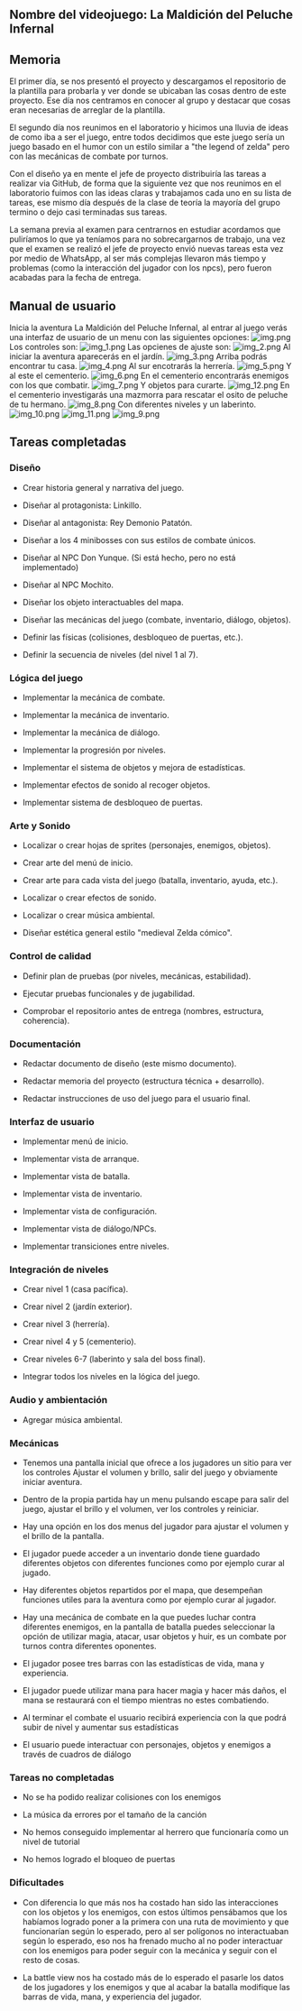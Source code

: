 

## Nombre del videojuego: La Maldición del Peluche Infernal

## Memoria
El primer día, se nos presentó el proyecto y descargamos el repositorio de la plantilla
para probarla y ver donde se ubicaban las cosas dentro de este proyecto. Ese día nos
centramos en conocer al grupo y destacar que cosas eran necesarias de arreglar de la 
plantilla.

El segundo día nos reunimos en el laboratorio y hicimos una lluvia de ideas de como iba
a ser el juego, entre todos decidimos que este juego sería un juego basado en el humor
con un estilo similar a "the legend of zelda" pero con las mecánicas de combate por turnos.

Con el diseño ya en mente el jefe de proyecto distribuiría las tareas a realizar via 
GitHub, de forma que la siguiente vez que nos reunimos en el laboratorio fuimos con las 
ideas claras y trabajamos cada uno en su lista de tareas, ese mismo día después de la 
clase de teoría la mayoría del grupo termino o dejo casi terminadas sus tareas.

La semana previa al examen para centrarnos en estudiar acordamos que puliríamos lo que ya
teníamos para no sobrecargarnos de trabajo, una vez que el examen se realizó el jefe de
proyecto envió nuevas tareas esta vez por medio de WhatsApp, al ser más complejas llevaron
más tiempo y problemas (como la interacción del jugador con los npcs), pero fueron acabadas 
para la fecha de entrega.

## Manual de usuario
Inicia la aventura La Maldición del Peluche Infernal, al entrar al juego verás una interfaz
de usuario de un menu con las siguientes opciones:
![img.png](img.png)
Los controles son:
![img_1.png](img_1.png)
Las opcienes de ajuste son:
![img_2.png](img_2.png)
Al iniciar la aventura aparecerás en el jardín.
![img_3.png](img_3.png)
Arriba podrás encontrar tu casa.
![img_4.png](img_4.png)
Al sur encotrarás la herrería.
![img_5.png](img_5.png)
Y al este el cementerio.
![img_6.png](img_6.png)
En el cementerio encontrarás enemigos con los que combatir.
![img_7.png](img_7.png)
Y objetos para curarte.
![img_12.png](img_12.png)
En el cementerio investigarás una mazmorra para rescatar el osito de peluche de tu hermano.
![img_8.png](img_8.png)
Con diferentes niveles y un laberinto.
![img_10.png](img_10.png)
![img_11.png](img_11.png)
![img_9.png](img_9.png)

## Tareas completadas
 ### Diseño
 - Crear historia general y narrativa del juego.

 - Diseñar al protagonista: Linkillo.

 - Diseñar al antagonista: Rey Demonio Patatón.

 - Diseñar a los 4 minibosses con sus estilos de combate únicos.

 - Diseñar al NPC Don Yunque. (Si está hecho, pero no está implementado)

 - Diseñar al NPC Mochito.

 - Diseñar los objeto interactuables del mapa.

 - Diseñar las mecánicas del juego (combate, inventario, diálogo, objetos).

 - Definir las físicas (colisiones, desbloqueo de puertas, etc.).

 - Definir la secuencia de niveles (del nivel 1 al 7).

### Lógica del juego
 - Implementar la mecánica de combate.

 - Implementar la mecánica de inventario.

 - Implementar la mecánica de diálogo.

 - Implementar la progresión por niveles.

 - Implementar el sistema de objetos y mejora de estadísticas.

 - Implementar efectos de sonido al recoger objetos.

 - Implementar sistema de desbloqueo de puertas.

### Arte y Sonido

 - Localizar o crear hojas de sprites (personajes, enemigos, objetos).

 - Crear arte del menú de inicio.

 - Crear arte para cada vista del juego (batalla, inventario, ayuda, etc.).

 - Localizar o crear efectos de sonido.

 - Localizar o crear música ambiental.

 - Diseñar estética general estilo "medieval Zelda cómico".

### Control de calidad
 - Definir plan de pruebas (por niveles, mecánicas, estabilidad).

 - Ejecutar pruebas funcionales y de jugabilidad.

 - Comprobar el repositorio antes de entrega (nombres, estructura, coherencia).

### Documentación
 - Redactar documento de diseño (este mismo documento).

 - Redactar memoria del proyecto (estructura técnica + desarrollo).

 - Redactar instrucciones de uso del juego para el usuario final.

### Interfaz de usuario
 - Implementar menú de inicio.

 - Implementar vista de arranque.

 - Implementar vista de batalla.

 - Implementar vista de inventario.

 - Implementar vista de configuración.

 - Implementar vista de diálogo/NPCs.

 - Implementar transiciones entre niveles.
### Integración de niveles
 - Crear nivel 1 (casa pacífica).

 - Crear nivel 2 (jardín exterior).

 - Crear nivel 3 (herrería).

 - Crear nivel 4 y 5 (cementerio).

 - Crear niveles 6-7 (laberinto y sala del boss final).

 - Integrar todos los niveles en la lógica del juego.

### Audio y ambientación
 - Agregar música ambiental.

### Mecánicas
 - Tenemos una pantalla inicial que ofrece a los jugadores un sitio para ver los controles
   Ajustar el volumen y brillo, salir del juego y obviamente iniciar aventura.

 - Dentro de la propia partida hay un menu pulsando escape para salir del juego, ajustar el
   brillo y el volumen, ver los controles y reiniciar.

 - Hay una opción en los dos menus del jugador para ajustar el volumen y el brillo de la 
   pantalla.

 - El jugador puede acceder a un inventario donde tiene guardado diferentes objetos con
   diferentes funciones como por ejemplo curar al jugado.

 - Hay diferentes objetos repartidos por el mapa, que desempeñan funciones utiles para la 
   aventura como por ejemplo curar al jugador.

 - Hay una mecánica de combate en la que puedes luchar contra diferentes enemigos, en la 
   pantalla de batalla puedes seleccionar la opción de utilizar magia, atacar, usar objetos
   y huir, es un combate por turnos contra diferentes oponentes.

 - El jugador posee tres barras con las estadísticas de vida, mana y experiencia.

 - El jugador puede utilizar mana para hacer magia y hacer más daños, el mana se
   restaurará con el tiempo mientras no estes combatiendo.

 - Al terminar el combate el usuario recibirá experiencia con la que podrá subir de nivel
   y aumentar sus estadísticas 

 - El usuario puede interactuar con personajes, objetos y enemigos a través de cuadros de 
   diálogo

### Tareas no completadas
 - No se ha podido realizar colisiones con los enemigos

 - La música da errores por el tamaño de la canción 

 - No hemos conseguido implementar al herrero que funcionaría como un nivel de tutorial

 - No hemos logrado el bloqueo de puertas 

### Dificultades
 - Con diferencia lo que más nos ha costado han sido las interacciones con los objetos y
   los enemigos, con estos últimos pensábamos que los habíamos logrado poner a la primera con 
   una ruta de movimiento y que funcionarían según lo esperado, pero al ser polígonos no 
   interactuaban según lo esperado, eso nos ha frenado mucho al no poder interactuar con los
   enemigos para poder seguir con la mecánica y seguir con el resto de cosas.

 - La battle view nos ha costado más de lo esperado el pasarle los datos de los jugadores y
   los enemigos y que al acabar la batalla modifique las barras de vida, mana, y experiencia
   del jugador.

